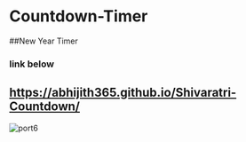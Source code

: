 # Countdown-Timer
##New Year Timer 
### link below
## https://abhijith365.github.io/Shivaratri-Countdown/
![port6](https://user-images.githubusercontent.com/83777126/210263550-418f4ee6-7417-4c5e-ab42-c55625cdaa9f.png)


